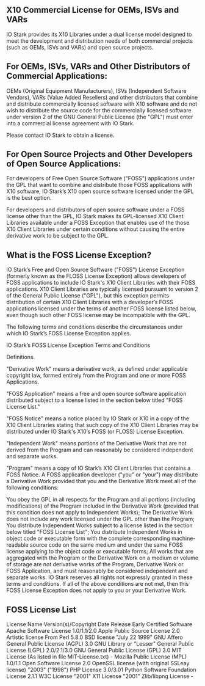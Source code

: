 X10 Commercial License for OEMs, ISVs and VARs
---------------------------------------------- 

IO Stark provides its X10 Libraries under 
a dual license model designed to meet the development
and distribution needs of both commercial projects 
(such as OEMs, ISVs and VARs) and open source projects.

For OEMs, ISVs, VARs and Other Distributors of Commercial Applications:
----------------------------------------------------------------------

OEMs (Original Equipment Manufacturers), ISVs (Independent Software Vendors),
VARs (Value Added Resellers) and other distributors that combine and distribute
commercially licensed software with X10 software and do not wish to distribute
the source code for the commercially licensed software under version 2 of the
GNU General Public License (the "GPL") must enter into a commercial license
agreement with IO Stark.

Please contact IO Stark to obtain a license.

For Open Source Projects and Other Developers of Open Source Applications:
-------------------------------------------------

For developers of Free Open Source Software ("FOSS") applications under the GPL
that want to combine and distribute those FOSS applications with X10 software,
IO Stark’s X10 open source software licensed under the GPL is the best option.

For developers and distributors of open source software under a FOSS license
other than the GPL, IO Stark makes its GPL-licensed X10 Client Libraries
available under a FOSS Exception that enables use of the those X10 Client
Libraries under certain conditions without causing the entire derivative work
to be subject to the GPL.

What is the FOSS License Exception?
--------------------------

IO Stark’s Free and Open Source Software ("FOSS") License Exception (formerly
known as the FLOSS License Exception) allows developers of FOSS applications to
include IO Stark's X10 Client Libraries 
with their FOSS applications. X10 Client Libraries are
typically licensed pursuant to version 2 of the General Public License ("GPL"),
but this exception permits distribution of certain X10 Client Libraries with
a developer’s FOSS applications licensed under the terms of another FOSS
license listed below, even though such other FOSS license may be incompatible
with the GPL.

The following terms and conditions describe the circumstances under which
IO Stark’s FOSS License Exception applies.

IO Stark’s FOSS License Exception Terms and Conditions

Definitions.

"Derivative Work" means a derivative work, as defined under applicable
copyright law, formed entirely from the Program and one or more FOSS
Applications.

"FOSS Application" means a free and open source software application
distributed subject to a license listed in the section below titled "FOSS
License List."

"FOSS Notice" means a notice placed by IO Stark or X10 in a copy of the X10
Client Libraries stating that such copy of the X10 Client Libraries may be
distributed under IO Stark's X10’s FOSS (or FLOSS) License Exception.

"Independent Work" means portions of the Derivative Work that are not derived
from the Program and can reasonably be considered independent and separate
works.

"Program" means a copy of IO Stark’s X10 Client Libraries that contains a FOSS
Notice.  A FOSS application developer ("you" or "your") may distribute a
Derivative Work provided that you and the Derivative Work meet all of the
following conditions:

You obey the GPL in all respects for the Program and all portions (including
modifications) of the Program included in the Derivative Work (provided that
this condition does not apply to Independent Works); The Derivative Work does
not include any work licensed under the GPL other than the Program; You
distribute Independent Works subject to a license listed in the section below
titled "FOSS License List"; You distribute Independent Works in object code or
executable form with the complete corresponding machine-readable source code on
the same medium and under the same FOSS license applying to the object code or
executable forms; All works that are aggregated with the Program or the
Derivative Work on a medium or volume of storage are not derivative works of
the Program, Derivative Work or FOSS Application, and must reasonably be
considered independent and separate works.  IO Stark reserves all rights not
expressly granted in these terms and conditions. If all of the above conditions
are not met, then this FOSS License Exception does not apply to you or your
Derivative Work.

FOSS License List
-------------

License Name                                             Version(s)/Copyright Date
Release Early                                            Certified Software
Apache Software License                                  1.0/1.1/2.0
Apple Public Source License                              2.0
Artistic license                                         From Perl 5.8.0
BSD license                                              "July 22 1999"
GNU Affero General Public License (AGPL)                 3.0
GNU Library or "Lesser" General Public License (LGPL)    2.0/2.1/3.0
GNU General Public License (GPL)                         3.0
MIT License (As listed in file MIT-License.txt)          -
Mozilla Public License (MPL)                             1.0/1.1
Open Software License                                    2.0
OpenSSL license (with original SSLeay license)           "2003" ("1998")
PHP License                                              3.0/3.01
Python Software Foundation License                       2.1.1
W3C License "2001"
X11 License "2001"
Zlib/libpng License -
